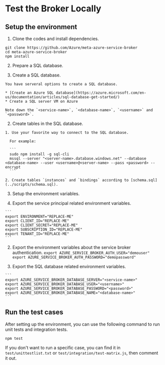 # Test the Broker Locally

## Setup the environment

1. Clone the codes and install dependencies.

  ```
  git clone https://github.com/Azure/meta-azure-service-broker
  cd meta-azure-service-broker
  npm install
  ```

2. Prepare a SQL database.

  1. Create a SQL database.

    You have serveral options to create a SQL database.

    * [Create an Azure SQL database](https://azure.microsoft.com/en-us/documentation/articles/sql-database-get-started/)
    * Create a SQL server VM on Azure

    Note down the `<service-name>`, `<database-name>`, `<username>` and `<password>`.

  2. Create tables in the SQL database.

    1. Use your favorite way to connect to the SQL database.

      For example:

      ```
      sudo npm install -g sql-cli
      mssql --server "<server-name>.database.windows.net" --database <database-name> --user <username>@<server-name> --pass <password> --encrypt
      ```

    2. Create tables `instances` and `bindings` according to [schema.sql](../scripts/schema.sql).

3. Setup the environment variables.

  1. Export the service principal related environment variables.

    ```
    export ENVIRONMENT="REPLACE-ME"
    export CLIENT_ID="REPLACE-ME"
    export CLIENT_SECRET="REPLACE-ME"
    export SUBSCRIPTION_ID="REPLACE-ME"
    export TENANT_ID="REPLACE-ME"
    ```

  2. Export the environment variables about the service broker authentication.
    ```
    export AZURE_SERVICE_BROKER_AUTH_USER="demouser"
    export AZURE_SERVICE_BROKER_AUTH_PASSWORD="demopassword"
    ```

  3. Export the SQL database related environment variables.

    ```
    export AZURE_SERVICE_BROKER_DATABASE_SERVER="<service-name>"
    export AZURE_SERVICE_BROKER_DATABASE_USER="<username>"
    export AZURE_SERVICE_BROKER_DATABASE_PASSWORD="<password>"
    export AZURE_SERVICE_BROKER_DATABASE_NAME="<database-name>"
    ```

## Run the test cases

After setting up the environment, you can use the following command to run unit tests and integration tests.

```
npm test
```

If you don't want to run a specific case, you can find it in `test/unittestlist.txt` or `test/integration/test-matrix.js`, then comment it out.
